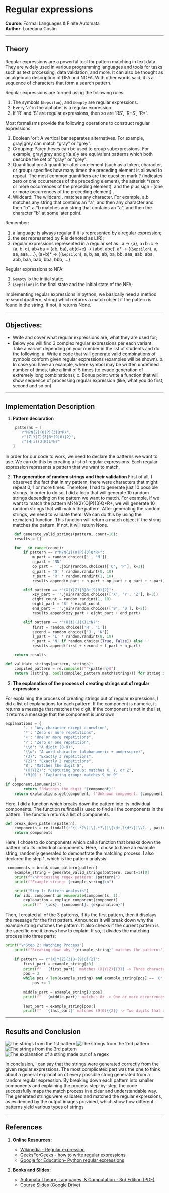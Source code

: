# Regular expressions
**Course**: Formal Languages & Finite Automata  
**Author**: Loredana Costin

---

## Theory

Regular expressions are a powerful tool for pattern matching in text data. They are widely used in various programming languages and tools for tasks such as text processing, data validation, and more. It can also be thought as an algebraic description of DFA and NDFA. With other words said, it is a sequence of characters that form a search pattern.

Regular expressions are formed using the following rules:
1. The symbols (`&epsilon`), and `&empty` are regular expressions.
2. Every 'a' in the alphabet is a regular expression.
3. If 'R' and 'S' are regular expressions, then so are 'RS', 'R+S', 'R*'.

Most formalisms provide the following operations to construct regular expressions:
1. Boolean 'or': A vertical bar separates alternatives. For example, gray|grey can match "gray" or "grey".
2. Grouping: Parentheses can be used to group subexpressions. For example, gray|grey and gr(a|e)y are equivalent patterns which both describe the set of "gray" or "grey".
3. Quantification: A quantifier after an element (such as a token, character, or group) specifies how many times the preceding element is allowed to repeat. The most common quantifiers are the question mark ? (indicates zero or one occurrences of the preceding element), the asterisk *(zero or more occurrences of the preceding element), and the plus sign +(one or more occurrences of the preceding element) .
4. Wildcard: The wildcard . matches any character. For example, a.b matches any string that contains an "a", and then any character and then "b". a.*b matches any string that contains an "a", and then the character "b" at some later point.

Remember: 
1. a language is always regular if it is represented by a regular expression;
2. the set represented by R is denoted as L(R);
3. regular expressions represented in a regular set as : a -> {a}, a+b+c -> {a, b, c}, ab+ba = {ab, ba},
ab(d+e) -> {abd, abe}, a* -> {(`&epsilon`), a, aa, aaa, ...}, (a+b)* -> {(`&epsilon`), a, b, aa, ab, ba, bb, aaa, aab, aba, abb, baa, bab, bba, bbb, ...}


Regular expressions to NFA:
1. `&empty` is the initial state;
2. (`&epsilon`) is the final state and the initial state of the NFA;

Implementing regular expressions in python, we basically need a method re.search(pattern, string) which returns a match object if the pattern is found in the string. If not, it returns None.

---

## Objectives:

- Write and cover what regular expressions are, what they are used for;
- Below you will find 3 complex regular expressions per each variant. Take a variant depending on your number in the list of students and do the following:
    a. Write a code that will generate valid combinations of symbols conform given regular expressions (examples will be shown).
    b. In case you have an example, where symbol may be written undefined number of times, take a limit of 5 times (to evade generation of extremely long combinations);
    c. Bonus point: write a function that will show sequence of processing regular expression (like, what you do first, second and so on)
---

## Implementation Description

1. **Pattern declaration**  
   

    ```python
     patterns = [
        r"M?N{2}(O|P){3}Q*R+",
        r"(Z|Y|Z){3}8+(9|0){2}",
        r"(H|i)(J|K)L*N?"
    ]
    ```
In order for our code to work, we need to declare the patterns we want to use. We can do this by creating a list of regular expressions. Each regular expression represents a pattern that we want to match.

2. **The generation of random strings and their validation**
First of all, I observed the fact that in my pattern, there were characters that might repeat 0, 1 or more times. Therefore, I had to generate just 10 possible strings. In order to do so, I did a loop that will generate 10 random strings depending on the pattern we want to match. For example, if we want to match the pattern M?N{2}(O|P){3}Q*R+, we will generate 10 random strings that will match the pattern. After generating the random strings, we need to validate them. We can do this by using the re.match() function. This function will return a match object if the string matches the pattern. If not, it will return None.

```python
    def generate_valid_strings(pattern, count=10):
    results = []

    for _ in range(count):
        if pattern == r"M?N{2}(O|P){3}Q*R+":
            m_part = random.choice(['', 'M'])
            n_part = 'NN'
            op_part = ''.join(random.choices(['O', 'P'], k=3))
            q_part = 'Q' * random.randint(0, 10)
            r_part = 'R' * random.randint(1, 10)
            results.append(m_part + n_part + op_part + q_part + r_part)

        elif pattern == r"(X|Y|Z){3}8+(9|0){2}":
            xzy_part = ''.join(random.choices(['X', 'Y', 'Z'], k=3))
            eight_count = random.randint(1, 10)
            eight_part = '8' * eight_count
            end_part = ''.join(random.choices(['9', '0'], k=2))
            results.append(xzy_part + eight_part + end_part)

        elif pattern == r"(H|i)(J|K)L*N?":
            first = random.choice(['H', 'i'])
            second = random.choice(['J', 'K'])
            l_part = 'L' * random.randint(0, 10)
            n_part = 'N' if random.choice([True, False]) else ''
            results.append(first + second + l_part + n_part)

    return results

def validate_strings(pattern, strings):
    compiled_pattern = re.compile(f"^{pattern}$")
    return [(string, bool(compiled_pattern.match(string))) for string in strings]
```
    
3. **The explanation of the process of creating strings out of regular expressions**

For explaining the process of creating strings out of regular expressions, I did a list of explanations for each pattern. If the component is numeric, it returns a message that matches the digit. If the component is not in the list, it returns a message that the component is unknown.

```python
explanations = {
        '.': "Any character except a newline",
        '*': "Zero or more repetitions",
        '+': "One or more repetitions",
        '?': "Zero or one repetition",
        '\\d': "A digit (0-9)",
        '\\w': "A word character (alphanumeric + underscore)",
        '{3}': "Exactly 3 repetitions",
        '{2}': "Exactly 2 repetitions",
        '8': "Matches the digit 8",
        '(X|Y|Z)': "Capturing group: matches X, Y, or Z",
        '(9|0)': "Capturing group: matches 9 or 0"
    }
if component.isnumeric():
        return f"Matches the digit '{component}'"
    return explanations.get(component, f"Unknown component: {component}")
```

Here, I did a function which breaks down the pattern into its individual components. The function re.findall is used to find all the components in the pattern. The function returns a list of components. 

```python
def break_down_pattern(pattern):
    components = re.findall(r'\(.*?\)|\[.*?\]|\{\d+,?\d*\}|\\?.', pattern)
    return components
```

Here, I chose to do components which call a function that breaks down the pattern into its individual components. 
Here, I chose to have an example string, randomly generated to demonstrate the matching process. 
I also declared the step 1, which is the pattern analysis. 

```python
 components = break_down_pattern(pattern)
    example_string = generate_valid_strings(pattern, count=1)[0]
    print(f"\nProcessing regex pattern: {pattern}")
    print(f"Example string: {example_string}\n")

    print("Step 1: Pattern Analysis")
    for idx, component in enumerate(components, 1):
        explanation = explain_component(component)
        print(f"  {idx}. {component}: {explanation}")
```


Then, I created all of the 3 patterns, if its the first pattern, then it displays the message for the first pattern. Announces it will break down why the example string matches the pattern. It also checks if the current pattern is the specific one it knows how to explain. If so, it divides the matching process into three parts:

```python
print("\nStep 2: Matching Process")
    print(f"Breaking down why '{example_string}' matches the pattern:")
    
    if pattern == r"(X|Y|Z){3}8+(9|0){2}":
        first_part = example_string[:3]
        print(f"  '{first_part}' matches (X|Y|Z){{3}} -> Three characters from X, Y, or Z")
        pos = 3
        while pos < len(example_string) and example_string[pos] == '8':
            pos += 1
        
        middle_part = example_string[3:pos]
        print(f"  '{middle_part}' matches 8+ -> One or more occurrences of digit 8")
        
        last_part = example_string[pos:]
        print(f"  '{last_part}' matches (9|0){{2}} -> Two digits that are either 9 or 0")
```


---
## Results and Conclusion
![The strings from the 1st pattern](outputs/lab4.1.png)
![The strings from the 2nd pattern](outputs/lab4.2.png)
![The strings from the 3rd pattern](outputs/lab4.3.png)
![The explanation of a string made out of a regex](outputs/lab4-explanation.png)

In conclusion, I can say that the strings were generated correctly from the given regular expressions. The most complicated part was the one to think about a general explanation of every possible string generated from a random regular expression. By breaking down each pattern into smaller components and explaining the process step-by-step, the code successfully maps the match process in a clear and understandable way. The generated strings were validated and matched the regular expressions, as evidenced by the output images provided, which show how different patterns yield various types of strings


---
## References  

1. **Online Resources:**  
   - [Wikipedia - Regular expression](https://en.wikipedia.org/wiki/Regular_expression#Implementations_and_running_times)  
   - [GeeksForGeeks - how to write regular expressions](https://www.geeksforgeeks.org/write-regular-expressions/)  
   -  [Google for Education- Python regular expressions](https://developers.google.com/edu/python/regular-expressions)

2. **Books and Slides:**  
   - [Automata Theory, Languages, & Computation - 3rd Edition (PDF)](https://mrce.in/ebooks/Automata%20Theory,%20Languages,%20&%20Computation%20Introduction%203rd%20Ed.pdf)  
   - [Course Slides (Google Drive)](https://drive.google.com/file/d/1UuQZz-xybc4JhTnm_RgCvybvmnrqGfG2/view)  
